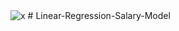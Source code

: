 <img src="https://www.duperrin.com/wp-content/uploads/2017/05/EMployee-experience-success.jpg" alt="x">
# Linear-Regression-Salary-Model
